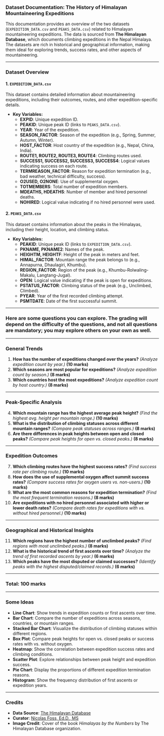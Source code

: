 ### Dataset Documentation: The History of Himalayan Mountaineering Expeditions

This documentation provides an overview of the two datasets (`EXPEDITION_DATA.csv` and `PEAKS_DATA.csv`) related to Himalayan mountaineering expeditions. The data is sourced from **The Himalayan Database**, which documents climbing expeditions in the Nepal Himalaya. The datasets are rich in historical and geographical information, making them ideal for exploring trends, success rates, and other aspects of mountaineering.

---

### **Dataset Overview**

#### **1. `EXPEDITION_DATA.csv`**
This dataset contains detailed information about mountaineering expeditions, including their outcomes, routes, and other expedition-specific details.

- **Key Variables:**
  - **EXPID**: Unique expedition ID.
  - **PEAKID**: Unique peak ID (links to `PEAKS_DATA.csv`).
  - **YEAR**: Year of the expedition.
  - **SEASON_FACTOR**: Season of the expedition (e.g., Spring, Summer, Autumn, Winter).
  - **HOST_FACTOR**: Host country of the expedition (e.g., Nepal, China, India).
  - **ROUTE1, ROUTE2, ROUTE3, ROUTE4**: Climbing routes used.
  - **SUCCESS1, SUCCESS2, SUCCESS3, SUCCESS4**: Logical values indicating success on each route.
  - **TERMREASON_FACTOR**: Reason for expedition termination (e.g., bad weather, technical difficulty, success).
  - **O2USED, O2NONE**: Use of supplemental oxygen.
  - **TOTMEMBERS**: Total number of expedition members.
  - **MDEATHS, HDEATHS**: Number of member and hired personnel deaths.
  - **NOHIRED**: Logical value indicating if no hired personnel were used.

#### **2. `PEAKS_DATA.csv`**
This dataset contains information about the peaks in the Himalayas, including their height, location, and climbing status.

- **Key Variables:**
  - **PEAKID**: Unique peak ID (links to `EXPEDITION_DATA.csv`).
  - **PKNAME, PKNAME2**: Names of the peak.
  - **HEIGHTM, HEIGHTF**: Height of the peak in meters and feet.
  - **HIMAL_FACTOR**: Mountain range the peak belongs to (e.g., Annapurna, Dhaulagiri, Khumbu).
  - **REGION_FACTOR**: Region of the peak (e.g., Khumbu-Rolwaling-Makalu, Langtang-Jugal).
  - **OPEN**: Logical value indicating if the peak is open for expeditions.
  - **PSTATUS_FACTOR**: Climbing status of the peak (e.g., Unclimbed, Climbed).
  - **PYEAR**: Year of the first recorded climbing attempt.
  - **PSMTDATE**: Date of the first successful summit.

---

### **Here are some questions you can explore. The grading will depend on the difficulty of the questions, and not all questions are mandatory; you may explore others on your own as well.**


---

### **General Trends**  
1. **How has the number of expeditions changed over the years?** *(Analyze expedition count by year.)* **(10 marks)**  
2. **Which seasons are most popular for expeditions?** *(Analyze expedition count by season.)* **(8 marks)**  
3. **Which countries host the most expeditions?** *(Analyze expedition count by host country.)* **(8 marks)**  

---

### **Peak-Specific Analysis**  
4. **Which mountain range has the highest average peak height?** *(Find the highest avg. height per mountain range.)* **(10 marks)**  
5. **What is the distribution of climbing statuses across different mountain ranges?** *(Compare peak statuses across ranges.)* **(8 marks)**  
6. **Are there differences in peak heights between open and closed peaks?** *(Compare peak heights for open vs. closed peaks.)* **(8 marks)**  

---

### **Expedition Outcomes**  
7. **Which climbing routes have the highest success rates?** *(Find success rate per climbing route.)* **(10 marks)**  
8. **How does the use of supplemental oxygen affect summit success rates?** *(Compare success rates for oxygen users vs. non-users.)* **(10 marks)**  
9. **What are the most common reasons for expedition termination?** *(Find the most frequent termination reasons.)* **(8 marks)**  
10. **Are expeditions with no hired personnel associated with higher or lower death rates?** *(Compare death rates for expeditions with vs. without hired personnel.)* **(10 marks)**  

---

### **Geographical and Historical Insights**  
11. **Which regions have the highest number of unclimbed peaks?** *(Find regions with most unclimbed peaks.)* **(8 marks)**  
12. **What is the historical trend of first ascents over time?** *(Analyze the trend of first recorded ascents by year.)* **(6 marks)**  
13. **Which peaks have the most disputed or claimed successes?** *(Identify peaks with the highest disputed/claimed records.)* **(6 marks)**  

---

### **Total: 100 marks**  

---


### **Some Ideas**  
- **Line Chart**: Show trends in expedition counts or first ascents over time.  
- **Bar Chart**: Compare the number of expeditions across seasons, countries, or mountain ranges.  
- **Stacked Bar Chart**: Visualize the distribution of climbing statuses within different regions.  
- **Box Plot**: Compare peak heights for open vs. closed peaks or success rates with vs. without oxygen.  
- **Heatmap**: Show the correlation between expedition success rates and climbing conditions.  
- **Scatter Plot**: Explore relationships between peak height and expedition success.  
- **Pie Chart**: Display the proportions of different expedition termination reasons.  
- **Histogram**: Show the frequency distribution of first ascents or expedition years.  

---

### **Credits**
- **Data Source**: [The Himalayan Database](https://www.himalayandatabase.com/downloads.html)
- **Curator**: [Nicolas Foss, Ed.D., MS](https://www.linkedin.com/in/nicolas-foss)
- **Image Credit**: Cover of the book *Himalayas by the Numbers* by The Himalayan Database organization.

